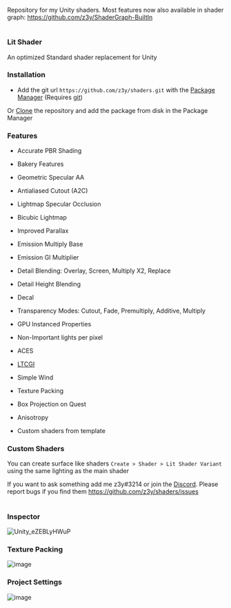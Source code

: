 Repository for my Unity shaders. Most features now also available in shader graph: https://github.com/z3y/ShaderGraph-BuiltIn
#
### Lit Shader
An optimized Standard shader replacement for Unity


### Installation
- Add the git url `https://github.com/z3y/shaders.git` with the [Package Manager](https://user-images.githubusercontent.com/33181641/210658098-851627b9-c67d-4fab-a493-94e2c8bb53e3.png) (Requires [git](https://git-scm.com/downloads))

Or [Clone](https://github.com/z3y/shaders/archive/refs/heads/main.zip) the repository and add the package from disk in the Package Manager

### Features

- Accurate PBR Shading
- Bakery Features
- Geometric Specular AA
- Antialiased Cutout (A2C)
- Lightmap Specular Occlusion
- Bicubic Lightmap
- Improved Parallax
- Emission Multiply Base
- Emission GI Multiplier
- Detail Blending: Overlay, Screen, Multiply X2, Replace
- Detail Height Blending
- Decal
- Transparency Modes: Cutout, Fade, Premultiply, Additive, Multiply
- GPU Instanced Properties
- Non-Important lights per pixel
- ACES
- [LTCGI](https://github.com/PiMaker/ltcgi)
- Simple Wind
- Texture Packing
- Box Projection on Quest
- Anisotropy

- Custom shaders from template

### Custom Shaders

You can create surface like shaders `Create > Shader > Lit Shader Variant` using the same lighting as the main shader


If you want to ask something add me z3y#3214 or join the [Discord](https://discord.gg/bw46tKgRFT). Please report bugs if you find them https://github.com/z3y/shaders/issues
#


### Inspector
![Unity_eZEBLyHWuP](https://user-images.githubusercontent.com/33181641/195345116-f24babd0-add7-4427-bc7f-c17e3068a351.png)


### Texture Packing
![image](https://user-images.githubusercontent.com/33181641/202446428-07b45383-a9f0-45dc-a1ea-f6635755a9b1.png)


### Project Settings
![image](https://user-images.githubusercontent.com/33181641/202446159-f67bca06-c777-4f12-a3fa-62d18990683d.png)
